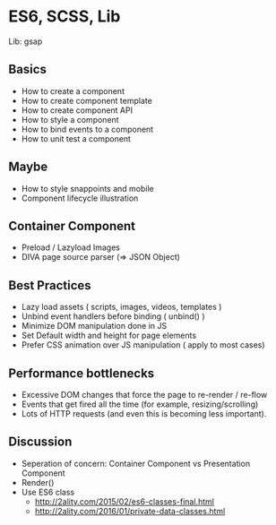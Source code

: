 # ES6, SCSS, Lib

Lib: gsap

## Basics

- How to create a component
- How to create component template
- How to create component API
- How to style a component
- How to bind events to a component
- How to unit test a component

## Maybe
- How to style snappoints and mobile
- Component lifecycle illustration

## Container Component

- Preload / Lazyload Images
- DIVA page source parser (=> JSON Object)

## Best Practices

- Lazy load assets ( scripts, images, videos, templates )
- Unbind event handlers before binding ( unbind() )
- Minimize DOM manipulation done in JS
- Set Default width and height for page elements
- Prefer CSS animation over JS manipulation ( apply to most cases)

## Performance bottlenecks 

- Excessive DOM changes that force the page to re-render / re-flow
- Events that get fired all the time (for example, resizing/scrolling)
- Lots of HTTP requests (and even this is becoming less important).

## Discussion

- Seperation of concern: Container Component vs Presentation Component
- Render() 
- Use ES6 class
   - http://2ality.com/2015/02/es6-classes-final.html
   - http://2ality.com/2016/01/private-data-classes.html

